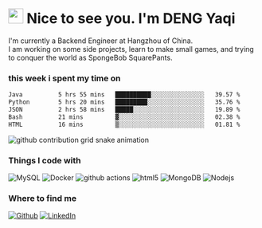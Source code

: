 <h1><img src="https://emojis.slackmojis.com/emojis/images/1531849430/4246/blob-sunglasses.gif?1531849430" width="30"/> Nice to see you. I'm DENG Yaqi</h1>

<p>I'm currently a Backend Engineer at Hangzhou of China. </br>
I am working on some side projects, learn to make small games, and trying to conquer the world as SpongeBob SquarePants. </p>

<h3>this week i spent my time on</h3>

```txt
Java          5 hrs 55 mins   ██████████░░░░░░░░░░░░░░░   39.57 %
Python        5 hrs 20 mins   █████████░░░░░░░░░░░░░░░░   35.76 %
JSON          2 hrs 58 mins   █████░░░░░░░░░░░░░░░░░░░░   19.89 %
Bash          21 mins         ▓░░░░░░░░░░░░░░░░░░░░░░░░   02.38 %
HTML          16 mins         ▒░░░░░░░░░░░░░░░░░░░░░░░░   01.81 %
```
<picture>
  <source media="(prefers-color-scheme: dark)" srcset="https://raw.githubusercontent.com/DENGYaqi/DENGYaqi/output/github-contribution-grid-snake-dark.svg">
  <source media="(prefers-color-scheme: light)" srcset="https://raw.githubusercontent.com/DENGYaqi/DENGYaqi/output/github-contribution-grid-snake.svg">
  <img alt="github contribution grid snake animation" src="https://raw.githubusercontent.com/DENGYaqi/DENGYaqi/output/github-contribution-grid-snake.svg">
</picture>

<h3>Things I code with</h3>
<p>
  <img alt="MySQL" src="https://img.shields.io/badge/-MongoDB-13aa52?style=flat-square&logo=mongodb&logoColor=white" />
  <img alt="Docker" src="https://img.shields.io/badge/-Docker-46a2f1?style=flat-square&logo=docker&logoColor=white" />
  <img alt="github actions" src="https://img.shields.io/badge/-Github_Actions-2088FF?style=flat-square&logo=github-actions&logoColor=white" />
  <img alt="html5" src="https://img.shields.io/badge/-HTML5-E34F26?style=flat-square&logo=html5&logoColor=white" />
  <img alt="MongoDB" src="https://img.shields.io/badge/-MongoDB-13aa52?style=flat-square&logo=mongodb&logoColor=white" />
  <img alt="Nodejs" src="https://img.shields.io/badge/-Nodejs-43853d?style=flat-square&logo=Node.js&logoColor=white" />
</p>

<h3>Where to find me</h3>
<p>
  <a href="https://github.com/DENGYaqi" target="_blank"><img alt="Github" src="https://img.shields.io/badge/GitHub-%2312100E.svg?&style=for-the-badge&logo=Github&logoColor=white" /></a> 
  <a href="https://www.linkedin.com/in/deng-yaqi/" target="_blank"><img alt="LinkedIn" src="https://img.shields.io/badge/linkedin-%230077B5.svg?&style=for-the-badge&logo=linkedin&logoColor=white"/></a> 
</p>
